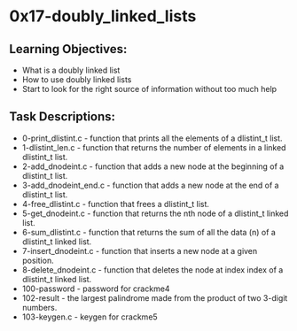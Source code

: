 # 0x17-doubly_linked_lists

## Learning Objectives:

- What is a doubly linked list
- How to use doubly linked lists
- Start to look for the right source of information without too much help

## Task Descriptions:

- 0-print_dlistint.c - function that prints all the elements of a dlistint_t list.
- 1-dlistint_len.c - function that returns the number of elements in a linked dlistint_t list.
- 2-add_dnodeint.c - function that adds a new node at the beginning of a dlistint_t list.
- 3-add_dnodeint_end.c - function that adds a new node at the end of a dlistint_t list.
- 4-free_dlistint.c - function that frees a dlistint_t list.
- 5-get_dnodeint.c - function that returns the nth node of a dlistint_t linked list.
- 6-sum_dlistint.c - function that returns the sum of all the data (n) of a dlistint_t linked list.
- 7-insert_dnodeint.c - function that inserts a new node at a given position.
- 8-delete_dnodeint.c - function that deletes the node at index index of a dlistint_t linked list.
- 100-password - password for crackme4
- 102-result - the largest palindrome made from the product of two 3-digit numbers.
- 103-keygen.c - keygen for crackme5
